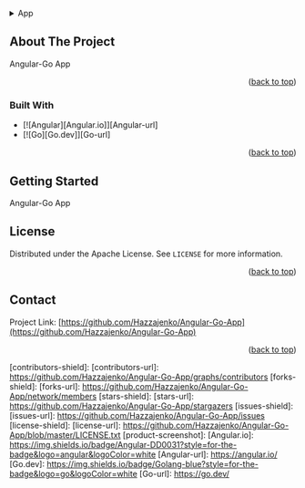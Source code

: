 
<a name="readme-top"></a>

<!-- TABLE OF CONTENTS -->
<details>
  <summary>App</summary>
  <ol>
    <li>
      <a href="#client">Client</a>
      <ul>
        <li><a href="#"></a></li>
      </ul>
    </li>
    <li>
      <a href="#api">Api</a>
      <ul>
        <li><a href="#"></a></li>
      </ul>
    </li>
  </ol>
</details>



<!-- ABOUT THE PROJECT -->
## About The Project

Angular-Go App

<p align="right">(<a href="#readme-top">back to top</a>)</p>



### Built With

* [![Angular][Angular.io]][Angular-url]
* [![Go][Go.dev]][Go-url]


<p align="right">(<a href="#readme-top">back to top</a>)</p>



<!-- GETTING STARTED -->
## Getting Started

Angular-Go App


<!-- LICENSE -->
## License

Distributed under the Apache License. See `LICENSE` for more information.

<p align="right">(<a href="#readme-top">back to top</a>)</p>



<!-- CONTACT -->
## Contact

Project Link: [https://github.com/Hazzajenko/Angular-Go-App](https://github.com/Hazzajenko/Angular-Go-App)

<p align="right">(<a href="#readme-top">back to top</a>)</p>




<!-- MARKDOWN LINKS & IMAGES -->
<!-- https://www.markdownguide.org/basic-syntax/#reference-style-links -->
[contributors-shield]: 
[contributors-url]: https://github.com/Hazzajenko/Angular-Go-App/graphs/contributors
[forks-shield]: 
[forks-url]: https://github.com/Hazzajenko/Angular-Go-App/network/members
[stars-shield]: 
[stars-url]: https://github.com/Hazzajenko/Angular-Go-App/stargazers
[issues-shield]: 
[issues-url]: https://github.com/Hazzajenko/Angular-Go-App/issues
[license-shield]: 
[license-url]: https://github.com/Hazzajenko/Angular-Go-App/blob/master/LICENSE.txt
[product-screenshot]: 
[Angular.io]: https://img.shields.io/badge/Angular-DD0031?style=for-the-badge&logo=angular&logoColor=white
[Angular-url]: https://angular.io/
[Go.dev]: https://img.shields.io/badge/Golang-blue?style=for-the-badge&logo=go&logoColor=white
[Go-url]: https://go.dev/